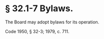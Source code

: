 # § 32.1-7 Bylaws.

<p>The Board may adopt bylaws for its operation.</p><p>Code 1950, § 32-3; 1979, c. 711.</p>